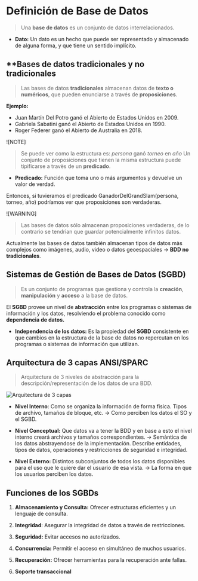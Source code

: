 # **Definición de Base de Datos**

> Una **base de datos** es un conjunto de datos interrelacionados.

- **Dato:** Un dato es un hecho que puede ser representado y almacenado de alguna forma, y que tiene un sentido implícito.

## **Bases de datos tradicionales y no tradicionales

> Las bases de datos **tradicionales** almacenan datos de **texto o numéricos**, que pueden enunciarse a través de **proposiciones**.

**Ejemplo:**

- Juan Martín Del Potro ganó el Abierto de Estados Unidos en 2009.
- Gabriela Sabatini  ganó el Abierto de Estados Unidos en 1990.
- Roger Federer ganó el Abierto de Australia en 2018. 

![NOTE]
> Se puede ver como la estructura es: 
> *persona* ganó *torneo* en *año*
> Un conjunto de proposiciones que tienen la misma estructura puede tipificarse a travès de un **predicado**.


- **Predicado:** Función que toma uno o más argumentos y devuelve un valor de verdad.


Entonces, si tuvieramos el predicado GanadorDelGrandSlam(persona, torneo, año) podríamos ver que proposiciones son verdaderas.


![WARNING]
> Las bases de datos sólo almacenan proposiciones verdaderas, de lo contrario se tendrìan que guardar potencialmente infinitos datos.

Actualmente las bases de datos también almacenan tipos de datos màs complejos como imágenes, audio, video o datos geoespaciales $\rightarrow$ **BDD no tradicionales**.


## Sistemas de Gestión de Bases de Datos (SGBD)


> Es un conjunto de programas que gestiona y controla la **creación**, **manipulación** y **acceso** a la base de datos.


El **SGBD** provee un nivel de **abstracción** entre los programas o sistemas de información y los datos, resolviendo el problema conocido como **dependencia de datos.**

- **Independencia de los datos:** Es la propiedad del **SGBD** consistente en que cambios en la estructura de la base de datos no repercutan en los programas o sistemas de información que utilizan.

## Arquitectura de 3 capas ANSI/SPARC

> Arquitectura de 3 niveles de abstracción para la descripción/representación de los datos de una BDD.


![Arquitectura de 3 capas]("img/arquitectura_3_capas.png")

- **Nivel Interno**: Como se organiza la información de forma fisica. Tipos de archivo, tamaños de bloque, etc. $\rightarrow$ Como perciben los datos el SO y el SGBD.

- **Nivel Conceptual:** Que datos va a tener la BDD y en base a esto el nivel interno creará archivos y tamaños correspondientes. $\rightarrow$ Semàntica de los datos abstrayendose de la implementación. Describe entidades, tipos de datos, operaciones y restricciones de seguridad e integridad.

- **Nivel Externo:** Distintos subconjuntos de todos los datos disponibles para el uso que le quiere dar el usuario de esa vista. $\rightarrow$ La forma en que los usuarios perciben los datos.

## Funciones de los SGBDs

1. **Almacenamiento y Consulta:** Ofrecer estructuras eficientes y un lenguaje de consulta.

2. **Integridad**: Asegurar la integridad de datos a través de restricciones.

3. **Seguridad:** Evitar accesos no autorizados.

4. **Concurrencia:** Permitir el acceso en simultáneo de muchos usuarios.

5. **Recuperación:** Ofrecer herramientas para la recuperación ante fallas.

6. **Soporte transaccional**
